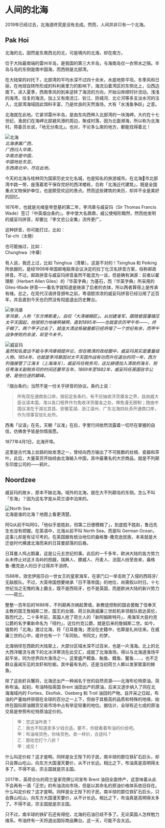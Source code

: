 #   人间的北海

2019年已经过去，北海道终究是没有去成。然而，人间并非只有一个北海。

##  Pak Hoi

北海的北，固然是东南西北的北，可是境内的北海，却在南方。

位于大陆最南端的雷州半岛，是我国的第三大半岛，与海南岛仅一衣带水之隔。半岛与岛的东侧是南中国海，而西侧是北部湾。

在大陆架的衬托下，北部湾的平均水深不过四十余米，水底地势平坦。冬季风和日丽，在地球自转所形成的科利奥里力的影响下，海流沿着湾区的东侧北上，沿西边南下。进入夏季，西南季风的到来逆转了海流的方向，开始沿岸顺时针流动。浅浅的海湾，往复的海流，加上又有南流江、钦江、防城河、北仑河等多支淡水河的注入，北部湾海域因此饵料丰富，乃是优良的天然渔场，大有「水浅鱼争跃」之意。

北海就在此地。它紧邻雷州半岛，是由东向西伸入北部湾的一块海岬。大约在十七世纪，渔民们在海岬北部避风港的周边，聚成村落，因为北面濒海，所以称为北海村。蒋委员长说，「地无分南北」。也对，不论多么南的地方，都能找得着北！

![北海](photos/beihai.png)  
*北海隶属广西，  
广西归入华南，  
华南亦是中国，  
中国地处东亚。  
东西南北中，尽在此地。*

今天的北海与桂林同为国家历史文化名城，也是知名的旅游城市。在北海市北部湾中路一带，座落着若干保存完好的西洋楼栋，合称「北海近代建筑」，既是全国重点文物保护单位，也是颇受欢迎的景点。然而这些建筑的来历，却并不全是美好的回忆。

​1876年，也就是光绪皇帝登基的第二年，李鸿章与威妥玛（Sir Thomas Francis Wade）签订『中英烟台条约』。李中堂大名鼎鼎，威公使相形黯然，然而他发明的威妥玛拼音，却要比『李文忠公全集』流传更广。

这种拼音，你可能打过，比如：  
Tai-chi（太極）
    
也可能抽过，比如：  
Chunghwa（中華）

有人说，我还上过，比如 Tsinghua（清華）。这是不对的！Tsinghua 和 Peiking 所依据的，是经1906年帝国邮电联席会议决定的拉丁化汉名拼音方案，俗称邮政拼音。不过，邮政拼音与威妥玛拼音虽然不能混为一谈，但是确有渊源：前者以翟理斯（Herbert Allen Giles）的『华英字典』为基石，而『华英字典』所采用的 Giles-Wade 拼音——看名字就知道是继承了后者的衣钵，所以两者算得上是传承有绪。总之，在现代汉语拼音颁布之前，粤语腔浓浓的威妥玛拼音已经沿用了近百年，并且直到今天也仍然没有彻底退出历史舞台。

![李鸿章](photos/Li_Hung_Chang.png)  
*李鸿章，人称「东方俾斯麦」，自叹「大清裱糊匠」。从创建淮军，跟随曾国藩镇压太平天国起，他很努力地裱啊裱啊，直到1895年——也就是农历甲午年——，终于糊了。两个甲子过去了，就连大清这栋破屋都已经坍塌了一个世纪有余，而甲午战争惨败的余波，却至今未平。*  

![威妥玛](photos/Thomas_Francis_Wade.jpg)  
*虽然知名度远不能与李鸿章相提并论，但在晚清的政经圈中，威妥玛其实是重量级人物。1854年，也就是李鸿章因对太平天国作战有功而升任道台的同一年，西方列强接管了江海关（上海海关），威妥玛任税务司，这比赫德加入清政府海关、担任粤海关副税务司的时间还要早五年。1869年至1882年，威妥玛任英国驻华公使，是他仕途的巅峰。*  

『烟台条约』当然不是一份关乎拼音的协议。条约上说：

> 所有现在通商各口岸，按前定各条约，有不应抽收洋货厘金之界，兹由威大臣议请本国，准以各口租界作为免收洋货厘金之处，俾免漫无限制；随由中国议准在于湖北宜昌、安徽芜湖、浙江温州、广东北海四处添开通商口岸，作为领事官驻扎处所。

西夷「议请」在先，天朝「议准」在后，字里行间依然流露着一切尽在掌握的自信，仿佛舍予皆是你情我愿。

1877年4月1日，北海开埠。​

这里是古代海上丝路的始发港之一，曾经向西方输出了不可胜数的丝绸、瓷器和茶叶。此后，大量英货开始经由北海输入中国，其中最著名的大宗商品，就是不列颠东印度公司的——鸦片。

##  Noordzee

威妥玛的故乡，原本不缺北海。域外的北海，就在大不列颠岛的东侧。怎么不叫「东海」？因为这名字是从荷兰语中泊来的。

![North Sea](photos/north-sea.png)  
北海是谁的北海？地图上看更清楚。

阿Q从前不叫阿Q，「他似乎是姓赵，但第二日便模糊了」，到底姓不姓赵，鲁迅先生也没有把握。在英语中，北海从前不叫 North Sea，而是叫 German Ocean，这事儿却是有证可考的。在英国据有统治地位的盎格鲁-撒克逊民族，本来就是大迁徙时代横渡北海而来的日耳曼部落的后裔。

日耳曼人鸠占鹊巢，这是公元五世纪的事。此后的一千多年，欧洲大陆的各方势力从未停止对这爿岛屿的觊觎，瑞典人、挪威人、丹麦人、法国人纷至沓来，盎格鲁-撒克逊人的日子过得并不消停。

1588年，效忠伊丽莎白一世女王的皇家海军，在家门口一举击败了入侵的西班牙/无敌舰队。不过，大英帝国想要继承「日不落帝国」的地位，尚需假以时日。十七世纪当之无愧的海上霸主，既不是西班牙，也不是英国，而是欧洲大陆的新兴势力——荷兰。

整整一百年后的1688年，不列颠再次祸起萧墙，新教徒控制的国会罢黜了信奉天主教的国王詹姆斯二世，国王的女婿、荷兰执政威廉三世趁机率领舰队抵达英伦，取而代之。二十多年前，英国人抢了荷兰人的「新阿姆斯特丹」，用海军大臣约克公爵的名字重新命名为「纽约」，这位约克公爵，就是后来的詹姆斯二世。如今，强势的「北海」渡过北海，将「日耳曼海」湮没在史籍中，也算是礼尚往来。在威廉三世的心中，或许也有一个「车同轨，书同文」的梦。

北海徜徉在西欧的大陆架上，大部分区域水深不过百米，也是一片浅海。北上的北大西洋暖流与南下的北冰洋寒流在此交汇，成就了北海渔场，得以与北海道渔场平起平坐，同为世界四大渔场之一。这里盛产鳕鱼、鲐鱼、鲽鱼、鳘鱼……，也不乏群众喜闻乐见的龙虾和牡蛎。其中最有名的，还是当初荷兰人赖以发家致富的鲱鱼。

除了这些虾兵蟹将，北海还出产一种闻名于世的自然资源——北海布伦特原油，简称布油。起初，布油特指英国 Brent 油田出产的原油，后来又逐步纳入了同在北海海域内的 Forties、Ekofisk、Oseberg 和 Troll 油田的产物。自开采之日起，布油的产量始终徘徊在全球的百分之一上下，但由于其极高的品质和特殊的地缘，始终在国际原油期货交易市场中占有举足轻重的地位。据估计，全球有近七成的原油交易是参照布伦特原油定价的。

> 甲：您这油咋卖？  
> 乙：我也不知道卖多少钱合适。要不，你就看着布油的价给吧。  
> 甲：布油啥货色，你啥货色。卖一样价，合适吗？  
> 乙：那给您打个八折？  
> 甲：成交！

什么叫定价权？这才是啊。同样是女王陛下的子民，南半球的那位铁矿石巨头，却只会靠山吃山，向东方大国漫天要价，从不计长远。相比之下，布油真是高明得太多了。不得不说，宗主国就是宗主国。

2017年，英荷合伙的荷兰皇家壳牌公司宣布 Brent 油田全面停产，这意味着从此不会再有一滴「正宗」的布油流向市场，但是以其命名的原油价格体系依旧存在。什么叫定价权？这才是啊。同样是女王陛下的子民，南半球的那位铁矿石巨头，只会靠山吃山，向东方大国漫天要价，从不计长远。相比之下，布油真是高明得太多了。不得不说，宗主国就是宗主国。

只不过，南半球的铁矿石还有得挖，北海的石油已经不多了。无论英国人怎样勉力维系，布油终有一天将退出国际商品舞台。这一天，可能不会太远。
